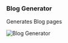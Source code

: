 ### Blog Generator

Generates Blog pages

![Blog Generator](https://raw.githubusercontent.com/flows/blog/master/graphs/rh/app.png)

